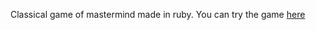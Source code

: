 Classical game of mastermind made in ruby. You can try the game [here](https://replit.com/@idinyte/Mastermind?v=1)